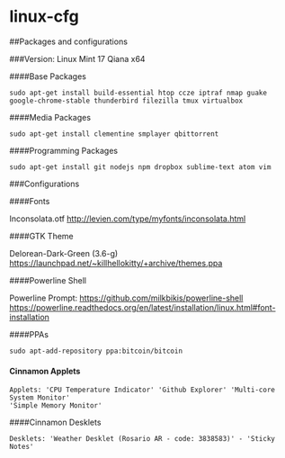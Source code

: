 linux-cfg
=========

##Packages and configurations

###Version: Linux Mint 17 Qiana x64

####Base Packages


	sudo apt-get install build-essential htop ccze iptraf nmap guake google-chrome-stable thunderbird filezilla tmux virtualbox

####Media Packages


	sudo apt-get install clementine smplayer qbittorrent


####Programming Packages


	sudo apt-get install git nodejs npm dropbox sublime-text atom vim

###Configurations

####Fonts


Inconsolata.otf http://levien.com/type/myfonts/inconsolata.html


####GTK Theme

Delorean-Dark-Green (3.6-g) https://launchpad.net/~killhellokitty/+archive/themes.ppa


####Powerline Shell

Powerline Prompt: https://github.com/milkbikis/powerline-shell
https://powerline.readthedocs.org/en/latest/installation/linux.html#font-installation


####PPAs


	sudo apt-add-repository ppa:bitcoin/bitcoin

#### Cinnamon Applets


	Applets: 'CPU Temperature Indicator' 'Github Explorer' 'Multi-core System Monitor'
	'Simple Memory Monitor'

####Cinnamon Desklets

	Desklets: 'Weather Desklet (Rosario AR - code: 3838583)' - 'Sticky Notes'
